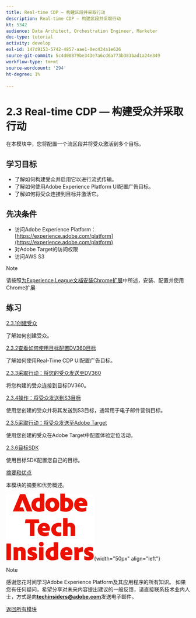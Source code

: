 ```yaml
---
title: Real-time CDP — 构建区段并采取行动
description: Real-time CDP — 构建区段并采取行动
kt: 5342
audience: Data Architect, Orchestration Engineer, Marketer
doc-type: tutorial
activity: develop
exl-id: 147d9153-5742-4857-aae1-0ec434a1e626
source-git-commit: 5c4d00879be343e7a6cd6a773b383bad1a24e349
workflow-type: tm+mt
source-wordcount: '294'
ht-degree: 1%

---
```


# 2.3 Real-time CDP — 构建受众并采取行动

在本模块中，您将配置一个流区段并将受众激活到多个目标。

## 学习目标

- 了解如何构建受众并启用它以进行流式传输。
- 了解如何使用Adobe Experience Platform UI配置广告目标。
- 了解如何将受众连接到目标并激活它。

## 先决条件

- 访问Adobe Experience Platform： [https://experience.adobe.com/platform](https://experience.adobe.com/platform)
- 对Adobe Target的访问权限
- 访问AWS S3

>[!NOTE]
>
>请按照[为Experience League文档安装Chrome扩展](../../gettingstarted/gettingstarted/ex1.md)中所述，安装、配置并使用Chrome扩展

## 练习

[2.3.1创建受众](./ex1.md)

了解如何创建受众。

[2.3.2查看如何使用目标配置DV360目标](./ex2.md)

了解如何使用Real-Time CDP UI配置广告目标。

[2.3.3采取行动：将您的受众发送至DV360](./ex3.md)

将您构建的受众连接到目标DV360。

[2.3.4操作：将受众发送到S3目标](./ex4.md)

使用您创建的受众并将其发送到S3目标，通常用于电子邮件营销目标。

[2.3.5采取行动：将受众发送至Adobe Target](./ex5.md)

使用您创建的受众在Adobe Target中配置体验定位活动。

[2.3.6目标SDK](./ex6.md)

使用目标SDK配置您自己的目标。

[摘要和优点](./summary.md)

本模块的摘要和优势概述。

![技术内部人士](./../../../assets/images/techinsiders.png){width="50px" align="left"}

>[!NOTE]
>
>感谢您花时间学习Adobe Experience Platform及其应用程序的所有知识。 如果您有任何疑问，希望分享对未来内容提出建议的一般反馈，请直接联系技术业内人士，方式是向&#x200B;**techinsiders@adobe.com**&#x200B;发送电子邮件。

[返回所有模块](../../../overview.md)
